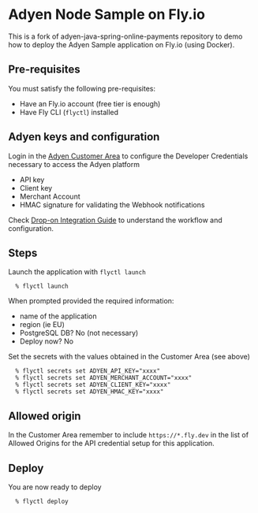 # Adyen Node Sample on Fly.io
This is a fork of adyen-java-spring-online-payments repository to demo how to deploy the Adyen Sample application on Fly.io (using Docker).

## Pre-requisites
You must satisfy the following pre-requisites:

* Have an Fly.io account (free tier is enough)
* Have Fly CLI (`flyctl`) installed

## Adyen keys and configuration

Login in the [Adyen Customer Area](https://docs.adyen.com/plugins/magento-2/set-up-adyen-customer-area) to configure the Developer Credentials necessary to access the Adyen platform

- API key
- Client key
- Merchant Account
- HMAC signature for validating the Webhook notifications

Check [Drop-on Integration Guide](https://docs.adyen.com/online-payments/web-drop-in) to understand the workflow and configuration.


## Steps

Launch the application with `flyctl launch`

```
  % flyctl launch
```

When prompted provided the required information:
* name of the application
* region (ie EU)
* PostgreSQL DB? No (not necessary)
* Deploy now? No

Set the secrets with the values obtained in the Customer Area (see above)

```
  % flyctl secrets set ADYEN_API_KEY="xxxx"
  % flyctl secrets set ADYEN_MERCHANT_ACCOUNT="xxxx"
  % flyctl secrets set ADYEN_CLIENT_KEY="xxxx"
  % flyctl secrets set ADYEN_HMAC_KEY="xxxx"
```

## Allowed origin

In the Customer Area remember to include `https://*.fly.dev` in the list of Allowed Origins
for the API credential setup for this application.

## Deploy 
You are now ready to deploy 
```
  % flyctl deploy
```


